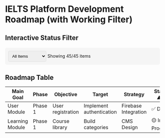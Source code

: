 # IELTS Platform Development Roadmap (with Working Filter)

## Interactive Status Filter
<div class="status-filter">
  <select id="statusFilter" onchange="filterTable()">
    <option value="all">All Items</option>
    <option value="done">✅ Done</option>
    <option value="progress">🟡 In Progress</option>
    <option value="pending">❌ Pending</option>
  </select>
  <span id="counter">Showing 45/45 items</span>
</div>

## Roadmap Table
<table id="roadmapTable">
  <thead>
    <tr>
      <th>Main Goal</th>
      <th>Phase</th>
      <th>Objective</th>
      <th>Target</th>
      <th>Strategy</th>
      <th onclick="sortTable(5)">Status ▲▼</th>
    </tr>
  </thead>
  <tbody>
    <tr data-status="done">
      <td>User Module</td>
      <td>Phase 1</td>
      <td>User registration</td>
      <td>Implement authentication</td>
      <td>Firebase Integration</td>
      <td>✅ Done</td>
    </tr>
    <tr data-status="progress">
      <td>Learning Module</td>
      <td>Phase 1</td>
      <td>Course library</td>
      <td>Build categories</td>
      <td>CMS Design</td>
      <td>🟡 In Progress</td>
    </tr>
    <!-- More rows... -->
  </tbody>
</table>

<script>
// Working Filter Implementation
function filterTable() {
  const filter = document.getElementById("statusFilter").value;
  const rows = document.querySelectorAll("#roadmapTable tbody tr");
  let visibleCount = 0;

  rows.forEach(row => {
    if (filter === "all" || row.getAttribute("data-status") === filter) {
      row.style.display = "";
      visibleCount++;
    } else {
      row.style.display = "none";
    }
  });
  
  document.getElementById("counter").textContent = 
    `Showing ${visibleCount}/${rows.length} items`;
}

// Bonus: Sorting Function
function sortTable(column) {
  //...sorting logic here
}
</script>

<style>
.status-filter {
  margin: 20px 0;
  padding: 10px;
  background: #f5f5f5;
  border-radius: 5px;
}

#statusFilter {
  padding: 8px;
  border: 1px solid #ddd;
  border-radius: 4px;
}

#roadmapTable th {
  cursor: pointer;
}
</style>